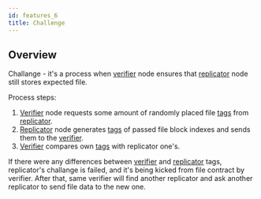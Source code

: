 ```yaml
---
id: features_6
title: Challenge
---
```



## Overview

Challange - it's a process when [verifier](features_2.md) node ensures that [replicator](features_3.md) node still stores expected file.

Process steps:
1. [Verifier](features_2.md) node requests some amount of randomly placed file [tags](features_9.md) from [replicator](features_3.md).
2. [Replicator](features_3.md) node generates [tags](features_9.md) of passed file block indexes and sends them to the [verifier](features_2.md).
3. [Verifier](features_2.md) compares own [tags](features_9.md) with replicator one's.

If there were any differences between [verifier](features_2.md) and [replicator](features_3.md) tags, replicator's challange is failed, and it's being kicked from file contract by verifier. After that, same verifier will find another replicator and ask another replicator to send file data to the new one.

